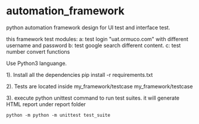 # automation_framework

python automation framework design for UI test and interface test.

this framework test modules:
a: test login  "uat.ormuco.com" with different username and password
b: test google search different content.
c: test number convert functions

Use Python3 languange.

1). Install all the dependencies
    pip install -r requirements.txt

2). Tests are located inside my_framework/testcase
    my_framework/testcase

3). execute python unittest command to run test suites.
    it will generate HTML report under report folder

    python -m python -m unittest test_suite





